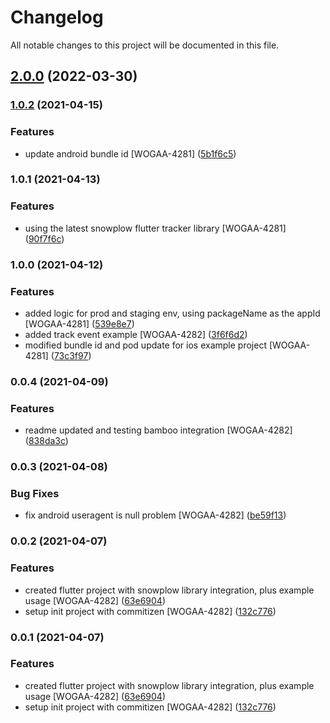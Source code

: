 # Changelog

All notable changes to this project will be documented in this file.


## [2.0.0](https://bitbucket.ship.gov.sg/scm/aw/wogaa_flutter_tracker/compare/v1.0.2...v2.0.0) (2022-03-30)

### [1.0.2](https://bitbucket.ship.gov.sg///compare/v1.0.1...v1.0.2) (2021-04-15)


### Features

* update android bundle id [WOGAA-4281] ([5b1f6c5](https://bitbucket.ship.gov.sg///commit/5b1f6c5d27379915e06bcd928b0f1274792f6d50))

### 1.0.1 (2021-04-13)


### Features

* using the latest snowplow flutter tracker library [WOGAA-4281] ([90f7f6c](https://bitbucket.ship.gov.sg///commit/90f7f6c278746562772ebb81028c96594dad6d2f))



### 1.0.0 (2021-04-12)


### Features

* added logic for prod and staging env, using packageName as the appId [WOGAA-4281] ([539e8e7](https://bitbucket.ship.gov.sg///commit/539e8e710b18b14fd065eb884ce5a92bd3f1541f))
* added track event example [WOGAA-4282] ([3f6f6d2](https://bitbucket.ship.gov.sg///commit/3f6f6d251ca3400ad6d961c6f2409a5192fb1209))
* modified bundle id and pod update for ios example project [WOGAA-4281] ([73c3f97](https://bitbucket.ship.gov.sg///commit/73c3f976311c80c685ee61295bb5b9884b77314e))


### 0.0.4 (2021-04-09)


### Features

* readme updated and testing bamboo integration [WOGAA-4282] ([838da3c](https://bitbucket.ship.gov.sg///commit/838da3c201d48d2eaaf82921dab1956cafdf8289))



### 0.0.3 (2021-04-08)


### Bug Fixes

* fix android useragent is null problem [WOGAA-4282] ([be59f13](https://bitbucket.ship.gov.sg///commit/be59f13dc39d1bccb484545e3bf6410f594c6adc))



### 0.0.2 (2021-04-07)


### Features

* created flutter project with snowplow library integration, plus example usage [WOGAA-4282] ([63e6904](https://bitbucket.ship.gov.sg///commit/63e6904c282ff4737a772c7a47bef37bac791782))
* setup init project with commitizen [WOGAA-4282] ([132c776](https://bitbucket.ship.gov.sg///commit/132c7769df90ee33771d13b40b47169d793d0b17))

### 0.0.1 (2021-04-07)


### Features

* created flutter project with snowplow library integration, plus example usage [WOGAA-4282] ([63e6904](https://bitbucket.ship.gov.sg///commit/63e6904c282ff4737a772c7a47bef37bac791782))
* setup init project with commitizen [WOGAA-4282] ([132c776](https://bitbucket.ship.gov.sg///commit/132c7769df90ee33771d13b40b47169d793d0b17))
